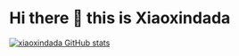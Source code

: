 # Hi there 👋 this is Xiaoxindada
[![xiaoxindada GitHub stats](https://github-readme-stats.vercel.app/api?username=xiaoxindada&show_icons=true&include_all_commits=true&theme=tokyonight)](https://github.com/xiaoxindada)
